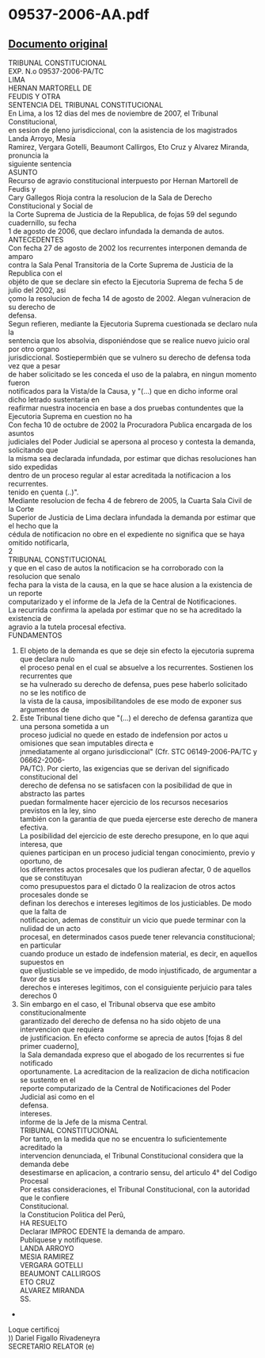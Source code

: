 
09537-2006-AA.pdf
=================
  
[Documento original](https://tc.gob.pe/jurisprudencia/2008/09537-2006-AA.pdf)  
---  
TRIBUNAL CONSTITUCIONAL  
EXP. N.o 09537-2006-PA/TC  
LIMA  
HERNAN MARTORELL DE  
FEUDIS Y OTRA  
SENTENCIA DEL TRIBUNAL CONSTITUCIONAL  
En Lima, a los 12 dias del mes de noviembre de 2007, el Tribunal Constitucional,  
en sesion de pleno jurisdiccional, con la asistencia de los magistrados Landa Arroyo, Mesia  
Ramirez, Vergara Gotelli, Beaumont Callirgos, Eto Cruz y Alvarez Miranda, pronuncia la  
siguiente sentencia  
ASUNTO  
Recurso de agravio constitucional interpuesto por Hernan Martorell de Feudis y  
Cary Gallegos Rioja contra la resolucion de la Sala de Derecho Constitucional y Social de  
la Corte Suprema de Justicia de la Republica, de fojas 59 del segundo cuadernillo, su fecha  
1 de agosto de 2006, que declaro infundada la demanda de autos.  
ANTECEDENTES  
Con fecha 27 de agosto de 2002 los recurrentes interponen demanda de amparo  
contra la Sala Penal Transitoria de la Corte Suprema de Justicia de la Republica con el  
objéto de que se declare sin efecto la Ejecutoria Suprema de fecha 5 de julio del 2002, asi  
çomo la resolucion de fecha 14 de agosto de 2002. Alegan vulneracion de su derecho de  
defensa.  
Segun refieren, mediante la Ejecutoria Suprema cuestionada se declaro nula la  
sentencia que los absolvia, disponiéndose que se realice nuevo juicio oral por otro organo  
jurisdiccional. Sostiepermbién que se vulnero su derecho de defensa toda vez que a pesar  
de haber solicitado se les conceda el uso de la palabra, en ningun momento fueron  
notificados para la Vista/de la Causa, y "(...) que en dicho informe oral dicho letrado sustentaria en  
reafirmar nuestra inocencia en base a dos pruebas contundentes que la Ejecutoria Suprema en cuestion no ha  
Con fecha 10 de octubre de 2002 la Procuradora Publica encargada de los asuntos  
judiciales del Poder Judicial se apersona al proceso y contesta la demanda, solicitando que  
la misma sea declarada infundada, por estimar que dichas resoluciones han sido expedidas  
dentro de un proceso regular al estar acreditada la notificacion a los recurrentes.  
tenido en çuenta (..)".  
Mediante resolucion de fecha 4 de febrero de 2005, la Cuarta Sala Civil de la Corte  
Superior de Justicia de Lima declara infundada la demanda por estimar que el hecho que la  
cédula de notificacion no obre en el expediente no significa que se haya omitido notificarla,  
2  
TRIBUNAL CONSTITUCIONAL  
y que en el caso de autos la notificacion se ha corroborado con la resolucion que senalo  
fecha para la vista de la causa, en la que se hace alusion a la existencia de un reporte  
computarizado y el informe de la Jefa de la Central de Notificaciones.  
La recurrida confirma la apelada por estimar que no se ha acreditado la existencia de  
agravio a la tutela procesal efectiva.  
FUNDAMENTOS  
1. El objeto de la demanda es que se deje sin efecto la ejecutoria suprema que declara nulo  
el proceso penal en el cual se absuelve a los recurrentes. Sostienen los recurrentes que  
se ha vulnerado su derecho de defensa, pues pese haberlo solicitado no se les notifico de  
la vista de la causa, imposibilitandoles de ese modo de exponer sus argumentos de  
2. Este Tribunal tiene dicho que "(...) el derecho de defensa garantiza que una persona sometida a un  
proceso judicial no quede en estado de indefension por actos u omisiones que sean imputables directa e  
jnmediatamente al organo jurisdiccional" (Cfr. STC 06149-2006-PA/TC y 06662-2006-  
PA/TC). Por cierto, las exigencias que se derivan del significado constitucional del  
derecho de defensa no se satisfacen con la posibilidad de que in abstracto las partes  
puedan formalmente hacer ejercicio de los recursos necesarios previstos en la ley, sino  
también con la garantia de que pueda ejercerse este derecho de manera efectiva.  
La posibilidad del ejercicio de este derecho presupone, en lo que aqui interesa, que  
quienes participan en un proceso judicial tengan conocimiento, previo y oportuno, de  
los diferentes actos procesales que los pudieran afectar, 0 de aquellos que se constituyan  
como presupuestos para el dictado 0 la realizacion de otros actos procesales donde se  
definan los derechos e intereses legitimos de los justiciables. De modo que la falta de  
notificacion, ademas de constituir un vicio que puede terminar con la nulidad de un acto  
procesal, en determinados casos puede tener relevancia constitucional; en particular  
cuando produce un estado de indefension material, es decir, en aquellos supuestos en  
que eljusticiable se ve impedido, de modo injustificado, de argumentar a favor de sus  
derechos e intereses legitimos, con el consiguiente perjuicio para tales derechos 0  
3. Sin embargo en el caso, el Tribunal observa que ese ambito constitucionalmente  
garantizado del derecho de defensa no ha sido objeto de una intervencion que requiera  
de justificacion. En efecto conforme se aprecia de autos [fojas 8 del primer cuaderno],  
la Sala demandada expreso que el abogado de los recurrentes si fue notificado  
oportunamente. La acreditacion de la realizacion de dicha notificacion se sustento en el  
reporte computarizado de la Central de Notificaciones del Poder Judicial asi como en el  
defensa.  
intereses.  
informe de la Jefe de la misma Central.  
TRIBUNAL CONSTITUCIONAL  
Por tanto, en la medida que no se encuentra lo suficientemente acreditado la  
intervencion denunciada, el Tribunal Constitucional considera que la demanda debe  
desestimarse en aplicacion, a contrario sensu, del articulo 4° del Codigo Procesal  
Por estas consideraciones, el Tribunal Constitucional, con la autoridad que le confiere  
Constitucional.  
la Constitucion Politica del Perû,  
HA RESUELTO  
Declarar IMPROC EDENTE la demanda de amparo.  
Publiquese y notifiquese.  
LANDA ARROYO  
MESIA RAMIREZ  
VERGARA GOTELLI  
BEAUMONT CALLIRGOS  
ETO CRUZ  
ALVAREZ MIRANDA  
SS.  
-  
Loque certificoj  
)) Dariel Figallo Rivadeneyra  
SECRETARIO RELATOR (e)